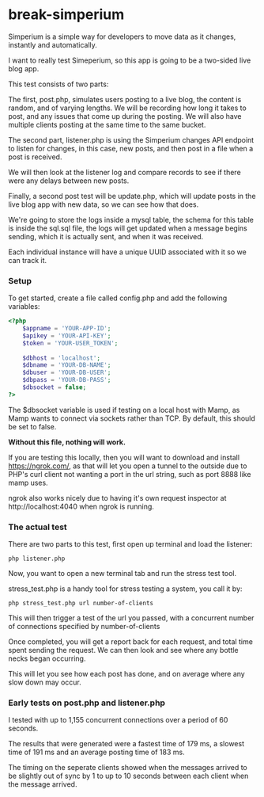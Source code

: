 break-simperium
==============

Simperium is a simple way for developers to move data as it changes, instantly and automatically. 

I want to really test Simeperium, so this app is going to be a two-sided live blog app.

This test consists of two parts:

The first, post.php, simulates users posting to a live blog, the content is random, and of varying lengths. We will be recording how long it takes to post, and any issues that come up during the posting. We will also have multiple clients posting at the same time to the same bucket.

The second part, listener.php is using the Simperium changes API endpoint to listen for changes, in this case, new posts, and then post in a file when a post is received.

We will then look at the listener log and compare records to see if there were any delays between new posts.

Finally, a second post test will be update.php, which will update posts in the live blog app with new data, so we can see how that does.

We're going to store the logs inside a mysql table, the schema for this table is inside the sql.sql file, the logs will get updated when a message begins sending, which it is actually sent, and when it was received.

Each individual instance will have a unique UUID associated with it so we can track it.

### Setup

To get started, create a file called config.php and add the following variables:

```php
<?php
	$appname = 'YOUR-APP-ID';
	$apikey = 'YOUR-API-KEY';
	$token = 'YOUR-USER_TOKEN';
	
	$dbhost = 'localhost';
	$dbname = 'YOUR-DB-NAME';
	$dbuser = 'YOUR-DB-USER';
	$dbpass = 'YOUR-DB-PASS';
	$dbsocket = false;
?>
```

The $dbsocket variable is used if testing on a local host with Mamp, as Mamp wants to connect via sockets rather than TCP. By default, this should be set to false.

**Without this file, nothing will work.**

If you are testing this locally, then you will want to download and install https://ngrok.com/, as that will let you open a tunnel to the outside due to PHP's curl client not wanting a port in the url string, such as port 8888 like mamp uses.

ngrok also works nicely due to having it's own request inspector at http://localhost:4040 when ngrok is running.

### The actual test

There are two parts to this test, first open up terminal and load the listener:

	php listener.php
	
Now, you want to open a new terminal tab and run the stress test tool.

stress_test.php is a handy tool for stress testing a system, you call it by:

	php stress_test.php url number-of-clients
	
This will then trigger a test of the url you passed, with a concurrent number of connections specified by number-of-clients

Once completed, you will get a report back for each request, and total time spent sending the request. We can then look and see where any bottle necks began occurring.

This will let you see how each post has done, and on average where any slow down may occur.

### Early tests on post.php and listener.php

I tested with up to 1,155 concurrent connections over a period of 60 seconds.

The results that were generated were a fastest time of 179 ms, a slowest time of 191 ms and an average posting time of 183 ms.

The timing on the seperate clients showed when the messages arrived to be slightly out of sync by 1 to up to 10 seconds between each client when the message arrived.
